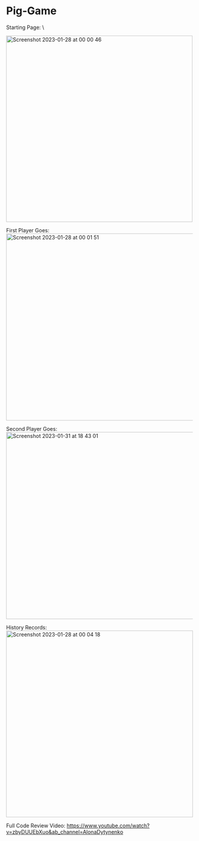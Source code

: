 # Pig-Game

Starting Page: \\

<img width="503" alt="Screenshot 2023-01-28 at 00 00 46" src="https://user-images.githubusercontent.com/79933498/215908718-0041745c-5562-403e-a393-99ddb546da75.png">

First Player Goes:
<img width="505" alt="Screenshot 2023-01-28 at 00 01 51" src="https://user-images.githubusercontent.com/79933498/215909316-3a8edeb6-29c3-40cb-ac77-3af65defc179.png">

Second Player Goes:
<img width="505" alt="Screenshot 2023-01-31 at 18 43 01" src="https://user-images.githubusercontent.com/79933498/215909358-ddddc5a0-b654-48ad-af59-29d1f2db72d8.png">

History Records:
<img width="504" alt="Screenshot 2023-01-28 at 00 04 18" src="https://user-images.githubusercontent.com/79933498/215909453-ab6e3726-c569-4ff0-ab0b-85f8da5fee73.png">

Full Code Review Video: https://www.youtube.com/watch?v=zbyDUUEbXuo&ab_channel=AlonaDytynenko

